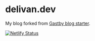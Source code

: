 # delivan.dev

My blog forked from [Gastby blog starter](https://github.com/gatsbyjs/gatsby-starter-blog).

[![Netlify Status](https://api.netlify.com/api/v1/badges/8fc0562f-201e-43b8-b806-2940de5b2d49/deploy-status)](https://app.netlify.com/sites/hyuk/deploys)
